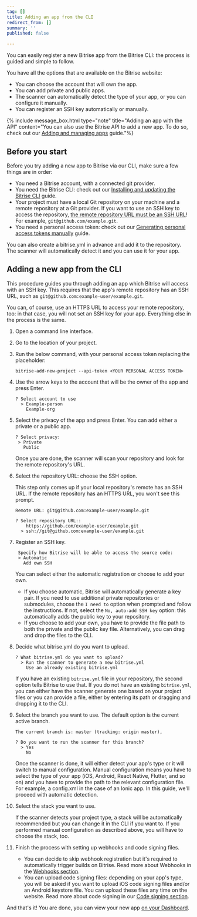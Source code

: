 ```yaml
---
tag: []
title: Adding an app from the CLI
redirect_from: []
summary: ''
published: false

---
```

You can easily register a new Bitrise app from the Bitrise CLI: the process is guided and simple to follow.

You have all the options that are available on the Bitrise website:

* You can choose the account that will own the app.
* You can add private and public apps.
* The scanner can automatically detect the type of your app, or you can configure it manually. 
* You can register an SSH key automatically or manually. 

{% include message_box.html type="note" title="Adding an app with the API" content="You can also use the Bitrise API to add a new app. To do so, check out our [Adding and managing apps](/api/adding-and-managing-apps/) guide."%}

## Before you start

Before you try adding a new app to Bitrise via our CLI, make sure a few things are in order:

* You need a Bitrise account, with a connected git provider.
* You need the Bitrise CLI: check out our [Installing and updating the Bitrise CLI](/bitrise-cli/installation/) guide.
* Your project must have a local Git repository on your machine and a remote repository at a Git provider. If you want to use an SSH key to access the repository, [the remote repository URL must be an SSH URL](https://help.github.com/en/articles/which-remote-url-should-i-use)! For example, `git@github.com/example.git`.
* You need a personal access token: check out our [Generating personal access tokens manually](https://devcenter.bitrise.io/getting-started/account-security/#generating-personal-access-tokens-manually) guide.

You can also create a bitrise.yml in advance and add it to the repository. The scanner will automatically detect it and you can use it for your app. 

## Adding a new app from the CLI

This procedure guides you through adding an app which Bitrise will access with an SSH key. This requires that the app's remote repository has an SSH URL, such as `git@github.com:example-user/example.git`.

You can, of course, use an HTTPS URL to access your remote repository, too: in that case, you will not set an SSH key for your app. Everything else in the process is the same. 

1. Open a command line interface.
2. Go to the location of your project. 
3. Run the below command, with your personal access token replacing the placeholder:
   ```
   bitrise-add-new-project --api-token <YOUR PERSONAL ACCESS TOKEN>
   ```
4. Use the arrow keys to the account that will be the owner of the app and press Enter. 
   ```
   ? Select account to use
     > Example-person
       Example-org
   ```
5. Select the privacy of the app and press Enter. 
   You can add either a private or a public app.
   ```
   ? Select privacy:
    > Private
      Public
   ```
   Once you are done, the scanner will scan your repository and look for the remote repository's URL. 
6. Select the repository URL: choose the SSH option. 
   
   This step only comes up if your local repository's remote has an SSH URL. If the remote repository has an HTTPS URL, you won't see this prompt. 
   ``` 
   Remote URL: git@github.com:example-user/example.git
   
   ? Select repository URL::
       https://github.com/example-user/example.git
     > ssh://git@github.com:example-user/example.git
   ```
6. Register an SSH key.
   ```
    Specify how Bitrise will be able to access the source code: 
    > Automatic
      Add own SSH
   ```
   You can select either the automatic registration or choose to add your own. 
   * If you choose automatic, Bitrise will automatically generate a key pair. If you need to use additional private repositories or submodules, choose the `I need to` option when prompted and follow the instructions. If not, select the `No, auto-add SSH key` option: this automatically adds the public key to your repository.
   * If you choose to add your own, you have to provide the file path to both the private and the public key file. Alternatively, you can drag and drop the files to the CLI. 
6. Decide what bitrise.yml do you want to upload.
   ```  
   ? What bitrise.yml do you want to upload? 
     > Run the scanner to generate a new bitrise.yml
       Use an already existing bitrise.yml
   ```
   If you have an existing `bitrise.yml` file in your repository, the second option tells Bitrise to use that. If you do not have an existing `bitrise.yml`, you can either have the scanner generate one based on your project files or you can provide a file, either by entering its path or dragging and dropping it to the CLI. 
7. Select the branch you want to use. 
   The default option is the current active branch. 
   ```
   The current branch is: master (tracking: origin master),
   
   ? Do you want to run the scanner for this branch?
     > Yes
       No
   ```
   Once the scanner is done, it will either detect your app's type or it will switch to manual configuration. Manual configuration means you have to select the type of your app (iOS, Android, React Native, Flutter, and so on) and you have to provide the path to the relevant configuration file. For example, a config.xml in the case of an Ionic app. In this guide, we'll proceed with automatic detection.
8. Select the stack you want to use. 
   
   If the scanner detects your project type, a stack will be automatically recommended but you can change it in the CLI if you want to. If you performed manual configuration as described above, you will have to choose the stack, too. 
9. Finish the process with setting up webhooks and code signing files. 
   * You can decide to skip webhook registration but it's required to automatically trigger builds on Bitrise. Read more about Webhooks in the [Webhooks section](/webhooks/index/). 
   * You can upload code signing files: depending on your app's type, you will be asked if you want to upload iOS code signing files and/or an Android keystore file. You can upload these files any time on the website. Read more about code signing in our [Code signing section](/code-signing/code-signing-index/). 
   
And that's it! You are done, you can view your new app [on your Dashboard](https://app.bitrise.io/dashboard/). 